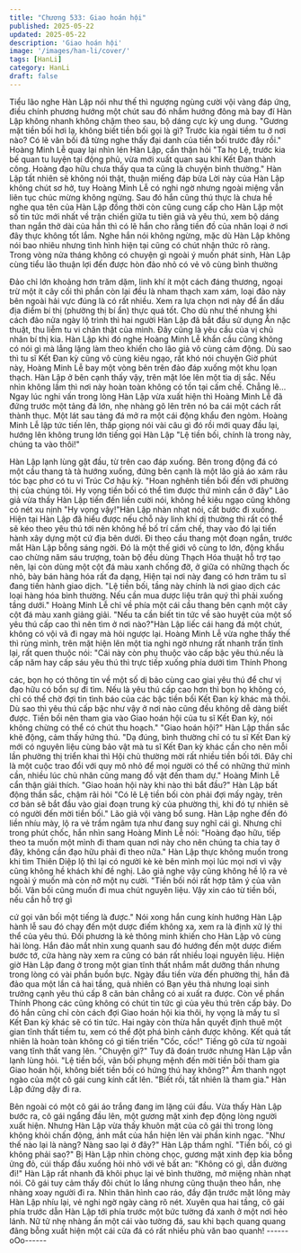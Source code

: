 ```yaml
---
title: "Chương 533: Giao hoán hội"
published: 2025-05-22
updated: 2025-05-22
description: 'Giao hoán hội'
image: '/images/han-li/cover/'
tags: [HanLi]
category: HanLi
draft: false
---
```


Tiểu lão nghe Hàn Lập nói như thế thì ngượng ngùng cười vội
vàng đáp ứng, điều chính phương hướng một chút sau đó nhắm
hướng đông mà bay đí
Hàn Lập không nhanh không chậm theo sau, bộ dáng cực kỳ ung
dung.
"Gương mặt tiền bối hơi lạ, không biết tiền bối gọi là gì? Trước kia
ngài tiềm tu ở nơi nào? Có lẽ vãn bối đã từng nghe thấy đại danh
của tiền bối trước đây rồi." Hoàng Minh Lễ quay lại nhìn lén Hàn
Lập, cẩn thận hỏi
"Ta họ Lệ, trước kia bế quan tu luyện tại động phủ, vừa mới xuất
quan sau khi Kết Đan thành công. Hoàng đạo hữu chưa thấy qua
ta cũng là chuyện bình thường." Hàn Lập tất nhiên sẽ không nói
thật, thuận miếng đáp bừa
Lời này của Hàn Lập không chút sơ hở, tuy Hoàng Minh Lễ có
nghi ngờ nhưng ngoài miệng vẫn liên tục chúc mừng không
ngừng.
Sau đó hắn cũng thú thực là chưa hề nghe qua tên của Hàn Lập
đồng thời còn cũng cung cấp cho Hàn Lập một số tin tức mới
nhất về trận chiến giữa tu tiên giả và yêu thú, xem bộ dáng than
ngắn thở dài của hắn thì có lẽ hắn cho rằng tiền đồ của nhân loại
ở nơi đây thực không tốt lắm.
Nghe hắn nói không ngừng, mặc dù Hàn Lập không nói bao nhiêu
nhưng tình hình hiện tại cũng có chút nhận thức rõ ràng.
Trong vòng nửa tháng không có chuyện gì ngoài ý muốn phát
sinh, Hàn Lập cùng tiểu lão thuận lợi đến được hòn đảo nhỏ có
vẻ vô cùng bình thường

Đảo chỉ lớn khoảng hơn trăm dặm, linh khí ít một cách đáng
thương, ngoại trừ một ít cây cối thì phần còn lại đều là nham
thạch xam xám, loại đảo này bên ngoài hải vực đúng là có rất
nhiều.
Xem ra lựa chọn nơi này để ẩn dấu địa điểm bí thị (phường thị bí
ẩn) thực quá tốt.
Cho dù như thế nhưng khi cách đảo nửa ngày lộ trình thì hai
người Hàn Lập đã bắt đầu sử dụng Ẩn nặc thuật, thu liễm tu vi
chân thật của mình.
Đây cũng là yêu cầu của vị chủ nhân bí thị kia.
Hàn Lập khi đó nghe Hoàng Minh Lễ khẩn cầu cũng không có nói
gì mà lẳng lặng làm theo khiến cho lão giả vô cùng cảm động.
Dù sao thì tu sĩ Kết Đan kỳ cũng vô cùng kiêu ngạo, rất khó nói
chuyện
Giờ phút này, Hoàng Minh Lễ bay một vòng bên trên đảo đáp
xuống một khu lọan thạch.
Hàn Lập ở bên cạnh thấy vậy, trên mặt lóe lên một tia dị sắc.
Nếu nhìn không lầm thì nơi này hoàn toàn không có tồn tại cấm
chế. Chẳng lẽ…
Ngay lúc nghi vấn trong lòng Hàn Lập vừa xuất hiện thì Hoàng
Minh Lễ đã đứng trước một tảng đá lớn, nhẹ nhàng gõ lên trên nó
ba cái một cách rất thành thục.
Một lát sau tảng đá mở ra một cái động khẩu đen ngòm.
Hoàng Minh Lễ lập tức tiến lên, thấp giọng nói vài câu gì đó rồi
mới quay đầu lại, hướng lên không trung lớn tiếng gọi Hàn Lập
"Lệ tiền bối, chính là trong này, chúng ta vào thôi!"

Hàn Lập lạnh lùng gật đầu, từ trên cao đáp xuống.
Bên trong động đá có một cầu thang tà tà hướng xuống, đứng
bên cạnh là một lão giả áo xám râu tóc bạc phơ có tu vi Trúc Cơ
hậu kỳ.
"Hoan nghênh tiền bối đến với phường thị của chúng tôi. Hy vọng
tiền bối có thể tìm được thứ mình cần ở đây" Lão giả vừa thấy
Hàn Lập tiến đến liền cười nói, không hề kiêu ngạo cũng không
có nét xu nịnh
"Hy vọng vậy!"Hàn Lập nhàn nhạt nói, cất bước đi xuống.
Hiện tại Hàn Lập đã hiểu được nếu chỗ này linh khí dị thường thì
rất có thể sẽ kéo theo yêu thú tới nên không hề bố trí cấm chế,
thay vào đó lại tiến hành xây dựng một cứ địa bên dưới.
Đi theo cầu thang một đoạn ngắn, trước mắt Hàn Lập bỗng sáng
ngời.
Đó là một thế giới vô cùng to lớn, động khẩu cao chừng năm sáu
trượng, toàn bộ đều dùng Thạch Hóa thuật hỗ trợ tạo nên, lại còn
dùng một cột đá màu xanh chống đỡ, ở giữa có những thạch ốc
nhỏ, bày bán hàng hóa rất đa dạng,
Hiện tại nơi này đang có hơn trăm tu sĩ đang tiến hành giao dịch.
"Lệ tiền bối, tầng này chính là nơi giao dịch các loại hàng hóa
bình thường. Nếu cần mua dược liệu trân quý thì phải xuống tầng
dưới." Hoàng Minh Lễ chỉ về phía một cái cầu thang bên cạnh một
cây cột đá màu xanh giảng giải.
"Nếu ta cần biết tin tức về sào huyệt của một số yêu thú cấp cao
thì nên tìm ở nơi nào?"Hàn Lập liếc cái hang đá một chút, không
có vội vã đi ngay mà hỏi ngược lại.
Hoàng Minh Lễ vừa nghe thấy thế thì rùng mình, trên mặt hiện lên
một tia nghi ngờ nhưng rất nhanh trấn tĩnh lại, rất quen thuộc nói:
"Cái này còn phụ thuộc vào cấp bậc yêu thú.nếu là cấp năm hay
cấp sáu yêu thú thì trực tiếp xuống phía dưới tìm Thính Phong

các, bọn họ có thông tin về một số dị bảo cùng cao giai yêu thú để
chư vị đạo hữu có bổn sự đi tìm. Nếu là yêu thú cấp cao hơn thì
bọn họ không có, chỉ có thể chờ đợi tin tình báo của các bậc tiền
bối Kết Đan kỳ khác mà thôi. Dù sao thì yêu thú cấp bậc như vậy
ở nơi nào cũng đều không dễ dàng biết được. Tiền bối nên tham
gia vào Giao hoán hội của tu sĩ Kết Đan kỳ, nói không chừng có
thể có chút thu hoạch."
"Giao hoán hội?" Hàn Lập thần sắc khẽ động, cảm thấy hứng thú.
"Dạ đúng, bình thường chỉ có tu sĩ Kết Đan kỳ mới có nguyên liệu
cùng bảo vật mà tu sĩ Kết Đan kỳ khác cần cho nên mỗi lần
phường thị triển khai thì Hội chủ thường mời rất nhiều tiền bối tới.
Đây chỉ là một cuộc trao đổi với quy mô nhỏ để mọi người có thể
có những thứ mình cần, nhiều lúc chủ nhân cũng mang đồ vật
đến tham dự." Hoàng Minh Lễ cẩn thận giải thích.
"Giao hoán hội này khi nào thì bắt đầu?" Hàn Lập bất động thần
sắc, chậm rãi hỏi
"Có lẽ Lệ tiền bối còn phải đợi mấy ngày, trên cơ bản sẽ bắt đầu
vào giai đoạn trung kỳ của phường thị, khi đó tự nhiên sẽ có
người đến mời tiền bối." Lão giả vội vàng bổ sung.
Hàn Lập nghe đến đó liền nhíu mày, lộ ra vẻ trầm ngâm tựa như
đang suy nghĩ cái gì.
Nhưng chỉ trong phút chốc, hắn nhìn sang Hoàng Minh Lễ nói:
"Hoàng đạo hữu, tiếp theo ta muốn một mình đi tham quan nơi
này cho nên chúng ta chia tay ở đây, không cần đạo hữu phải đi
theo nữa." Hàn Lập thực không muốn trong khi tìm Thiên Diệp lộ
thì lại có người kè kè bên mình mọi lúc mọi nơi vì vậy cũng không
hề khách khí đề nghị.
Lão giả nghe vậy cũng không hề lộ ra vẻ ngoài ý muốn mà còn nở
một nụ cười.
"Tiền bối nói rất hợp tâm ý của vãn bối. Vãn bối cũng muốn đi
mua chút nguyên liệu. Vậy xin cáo từ tiền bối, nếu cần hỗ trợ gì

cứ gọi vãn bối một tiếng là được." Nói xong hắn cung kính hướng
Hàn Lập hành lễ sau đó chạy đến một dược điếm không xa, xem
ra là định xử lý thi thể của yêu thú.
Đối phương là kẻ thông minh khiến cho Hàn Lập vô cùng hài
lòng.
Hắn đảo mắt nhìn xung quanh sau đó hướng đến một dược điếm
bước tớ, cửa hàng này xem ra cũng có bán rất nhiều loại nguyên
liệu.
Hiện giờ Hàn Lập đang ở trong một gian tĩnh thất nhắm mắt
dưỡng thần nhưng trong lòng có vài phần buồn bực.
Ngày đầu tiền vừa đến phường thị, hắn đã đảo qua một lần cả hai
tầng, quả nhiên có Bạn yêu thả nhưng loại sinh trưởng cạnh yêu
thú cấp 8 căn bản chẳng có ai xuất ra được.
Còn về phần Thính Phong các cũng không có chút tin tức gì của
yêu thú trên cấp bảy.
Do đó hắn cũng chỉ còn cách đợi Giao hoán hội kia thôi, hy vọng
là mấy tu sĩ Kết Đan kỳ khác sẽ có tin tức.
Hai ngày còn thừa hắn quyết định thuê một gian tĩnh thất tiềm tu,
xem có thể đột phá bình cảnh được không.
Kết quả tất nhiên là hoàn toàn không có gì tiến triển
"Cốc, cốc!" Tiếng gõ cửa từ ngoài vang tĩnh thất vang lên.
"Chuyện gì?" Tuy đã đoán trước nhưng Hàn Lập vẫn lạnh lùng
hỏi.
"Lệ tiền bối, vãn bối phụng mệnh đến mời tiền bối tham gia Giao
hoán hội, không biết tiền bối có hứng thú hay không?" Âm thanh
ngọt ngào của một cô gái cung kính cất lên.
"Biết rồi, tất nhiên là tham gia." Hàn Lập đứng dậy đi ra.

Bên ngoài có một cô gái áo trắng đang im lặng cúi đầu.
Vừa thấy Hàn Lập bước ra, cô gái ngẩng đầu lên, một gương mặt
xinh đẹp động lòng người xuất hiện.
Nhưng Hàn Lập vừa thấy khuôn mặt của cô gái thì trong lòng
không khỏi chấn động, ánh mắt của hắn hiện lên vài phần kinh
ngạc.
"Như thế nào lại là nàng? Nàng sao lại ở đây?" Hàn Lập thầm
nghĩ.
"Tiền bối, có gì không phải sao?" Bị Hàn Lập nhìn chòng chọc,
gương mặt xinh đẹp kia bỗng ửng đỏ, cúi thấp đầu xuống hỏi nhỏ
với vẻ bất an:
"Không có gì, dẫn đường đi!" Hàn Lập rất nhanh đã khôi phục lại
vẻ bình thường, mở miệng nhàn nhạt nói.
Cô gái tuy cảm thấy đôi chút lo lắng nhưng cũng thuận theo hắn,
nhẹ nhàng xoay người đi ra.
Nhìn thân hình cao ráo, đầy đặn trước mặt lông mày Hàn Lập
nhíu lại, vẻ nghi ngờ ngày càng rõ nét.
Xuyên qua hai tầng, cô gái phía trước dẫn Hàn Lập tới phía trước
một bức tường đá xanh ở một nơi hẻo lánh.
Nữ tử nhẹ nhàng ấn một cái vào tường đá, sau khi bạch quang
quang đãng bỗng xuất hiện một cái cửa đá có rất nhiều phù văn
bao quanh!
------oOo------

